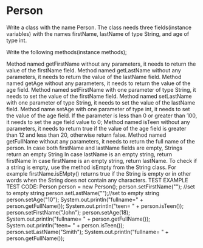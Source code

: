 # Person

Write a class with the name Person.  The class needs three fields(instance variables) with
the names firstName, lastName of type String, and age of type int.

Write the following methods(instance methods);

Method named getFirstName without any parameters, it needs to return the value of
the firstName field.
Method named getLastName without any parameters, it needs to return the value of
the lastName field.
Method named getAge without any parameters, it needs to return the value of the 
age field.
Method named setFirstName with one parameter of type String, it needs to set the value
of the firstName field.
Method named setLastName with one parameter of type String, it needs to set the value 
of the lastName field.
Method name setAge with one parameter of type int, it needs to set the value of the age
field.  If the parameter is less than 0 or greater than 100, it needs to set the age field
value to 0;
Method named isTeen without any parameters, it needs to return true if the value of
the age field is greater than 12 and less than 20, otherwise return false.
Method named getFullName without any parameters, it needs to return the full name
of the person.
    In case both firstName and lastName fields are empty, Strings return an empty String
    In case lastName is an empty string, return firstName
    In case firstName is an empty string, return lastName.
To check if a string is empty, use the method isEmpty from the String class.  For example
firstName.isEMpty() returns true if the String is empty or in other words when the String
does not contain any characters.
TEST EXAMPLE
TEST CODE:
    Person person = new Person();
    person.setFirstName(""); //set to empty string
    person.setLastName("");//set to empty string
    person.setAge("10");
    System.out.println("fullname=" + person.getFullName());
    System.out.println("teen= " + person.isTeen());
    person.setFirstName("John");
    person.setAge(18);
    System.out.println("fullname= " + person.getFullName());
    System.out.println("teen= " + person.isTeen());
    person.setLastName("Smith");
    System.out.println("fullname= " + person.getFullName());


